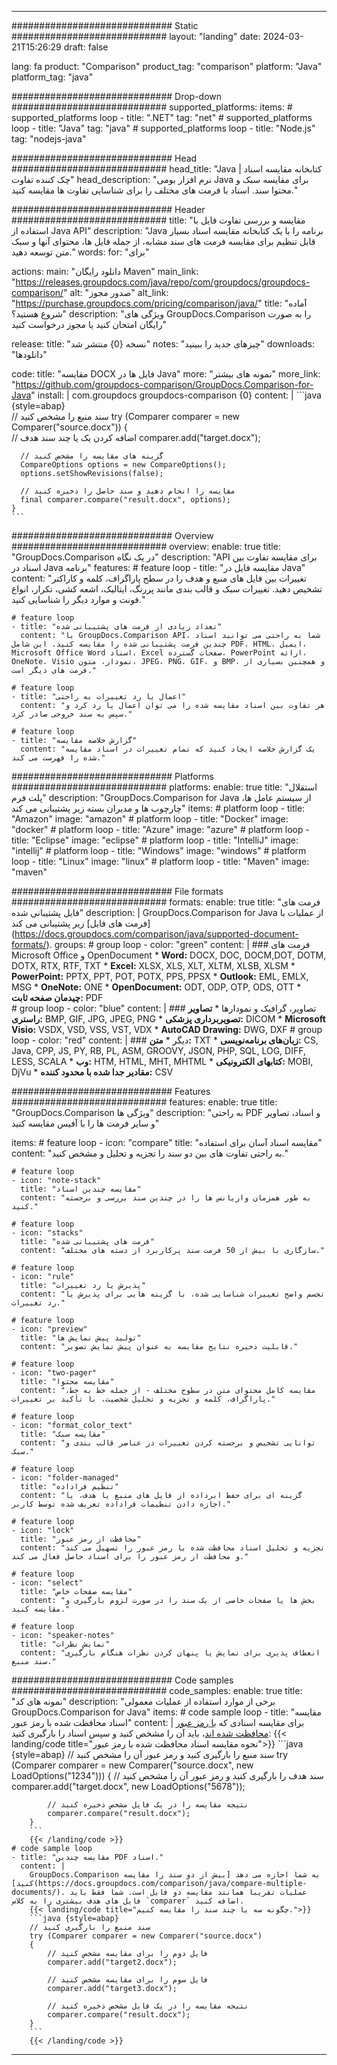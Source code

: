 
---
############################# Static ############################
layout: "landing"
date: 2024-03-21T15:26:29
draft: false

lang: fa
product: "Comparison"
product_tag: "comparison"
platform: "Java"
platform_tag: "java"

############################# Drop-down ############################
supported_platforms:
  items:
    # supported_platforms loop
    - title: ".NET"
      tag: "net"
    # supported_platforms loop
    - title: "Java"
      tag: "java"
    # supported_platforms loop
    - title: "Node.js"
      tag: "nodejs-java"

############################# Head ############################
head_title: "Java کتابخانه مقایسه اسناد | چک کننده تفاوت"
head_description: "نرم افزار بومی Java برای مقایسه سبک و محتوا سند. اسناد با فرمت های مختلف را برای شناسایی تفاوت ها مقایسه کنید."

############################# Header ############################
title: "مقایسه و بررسی تفاوت فایل با استفاده از Java API"
description: "Java برنامه را با یک کتابخانه مقایسه اسناد بسیار قابل تنظیم برای مقایسه فرمت های سند مشابه، از جمله فایل ها، محتوای آنها و سبک متن توسعه دهید."
words:
  for: "برای"

actions:
  main: "دانلود رایگان Maven"
  main_link: "https://releases.groupdocs.com/java/repo/com/groupdocs/groupdocs-comparison/"
  alt: "صدور مجوز"
  alt_link: "https://purchase.groupdocs.com/pricing/comparison/java/"
  title: "آماده شروع هستید؟"
  description: "ویژگی های GroupDocs.Comparison را به صورت رایگان امتحان کنید یا مجوز درخواست کنید"

release:
  title: "نسخه {0} منتشر شد"
  notes: "چیزهای جدید را ببینید"
  downloads: "دانلودها"

code:
  title: "مقایسه DOCX فایل ها در Java"
  more: "نمونه های بیشتر"
  more_link: "https://github.com/groupdocs-comparison/GroupDocs.Comparison-for-Java"
  install: |
    <dependency>
      <groupId>com.groupdocs</groupId>
      <artifactId>groupdocs-comparison</artifactId>
      <version>{0}</version>
    </dependency>
  content: |
    ```java {style=abap}  
    // سند منبع را مشخص کنید
    try (Comparer comparer = new Comparer("source.docx"))
    {    
      // اضافه کردن یک یا چند سند هدف
      comparer.add("target.docx");

      // گزینه های مقایسه را مشخص کنید
      CompareOptions options = new CompareOptions();
      options.setShowRevisions(false);

      // مقایسه را انجام دهید و سند حاصل را ذخیره کنید
      final comparer.compare("result.docx", options);
    }    
    ```

############################# Overview ############################
overview:
  enable: true
  title: "GroupDocs.Comparison در یک نگاه"
  description: "API برای مقایسه تفاوت بین اسناد در Java برنامه"
  features:
    # feature loop
    - title: "مقایسه فایل در Java"
      content: "تغییرات بین فایل های منبع و هدف را در سطح پاراگراف، کلمه و کاراکتر تشخیص دهید. تغییرات سبک و قالب بندی مانند پررنگ، ایتالیک، اشعه کشی، تکرار، انواع فونت و موارد دیگر را شناسایی کنید."

    # feature loop
    - title: "تعداد زیادی از فرمت های پشتیبانی شده"
      content: "با GroupDocs.Comparison API، شما به راحتی می توانید اسناد چندین فرمت پشتیبانی شده را مقایسه کنید. این شامل PDF، HTML، ایمیل، Microsoft Office Word اسناد، Excel صفحات گسترده، PowerPoint ارائه، OneNote، Visio نمودار، متون، JPEG، PNG، GIF، و BMP، و همچنین بسیاری از فرمت های دیگر است."

    # feature loop
    - title: "اعمال یا رد تغییرات به راحتی"
      content: "هر تفاوت بین اسناد مقایسه شده را می توان اعمال یا رد کرد و سپس به سند خروجی صادر کرد."

    # feature loop
    - title: "گزارش خلاصه مقایسه"
      content: "یک گزارش خلاصه ایجاد کنید که تمام تغییرات در اسناد مقایسه شده را فهرست می کند."

############################# Platforms ############################
platforms:
  enable: true
  title: "استقلال پلت فرم"
  description: "GroupDocs.Comparison for Java از سیستم عامل ها، چارچوب ها و مدیران بسته زیر پشتیبانی می کند"
  items:
    # platform loop
    - title: "Amazon"
      image: "amazon"
    # platform loop
    - title: "Docker"
      image: "docker"
    # platform loop
    - title: "Azure"
      image: "azure"
    # platform loop
    - title: "Eclipse"
      image: "eclipse"
    # platform loop
    - title: "IntelliJ"
      image: "intellij"
    # platform loop
    - title: "Windows"
      image: "windows"
    # platform loop
    - title: "Linux"
      image: "linux"
    # platform loop
    - title: "Maven"
      image: "maven"

############################# File formats ############################
formats:
  enable: true
  title: "فرمت های فایل پشتیبانی شده"
  description: |
    GroupDocs.Comparison for Java از عملیات با [فرمت های فایل] زیر پشتیبانی می کند (https://docs.groupdocs.com/comparison/java/supported-document-formats/).
  groups:
    # group loop
    - color: "green"
      content: |
        ### فرمت های Microsoft Office و OpenDocument
        * **Word:** DOCX, DOC, DOCM,DOT, DOTM, DOTX, RTX, RTF, TXT
        * **Excel:** XLSX, XLS, XLT, XLTM, XLSB, XLSM
        * **PowerPoint:** PPTX, PPT, POT, POTX, PPS, PPSX
        * **Outlook:** EML, EMLX, MSG
        * **OneNote:** ONE
        * **OpenDocument:** ODT, ODP, OTP, ODS, OTT
        * **چیدمان صفحه ثابت:** PDF        
    # group loop
    - color: "blue"
      content: |
        ### تصاویر، گرافیک و نمودارها
        * **تصاویر راستری:** BMP, GIF, JPG, JPEG, PNG
        * **تصویربرداری پزشکی:** DICOM
        * **Microsoft Visio:** VSDX, VSD, VSS, VST, VDX
        * **AutoCAD Drawing:** DWG, DXF
      # group loop
    - color: "red"
      content: |
        ### دیگر
        * **متن:** TXT
        * **زبان‌های برنامه‌نویسی:** CS, Java, CPP, JS, PY, RB, PL, ASM, GROOVY, JSON, PHP, SQL, LOG, DIFF, LESS, SCALA
        * **وب:** HTM, HTML, MHT, MHTML
        * **کتابهای الکترونیکی:** MOBI, DjVu
        * **مقادیر جدا شده با محدود کننده:** CSV

############################# Features ############################
features:
  enable: true
  title: "GroupDocs.Comparison ویژگی ها"
  description: "به راحتی PDF و اسناد، تصاویر و سایر فرمت ها را با آفیس مقایسه کنید"

  items:
    # feature loop
    - icon: "compare"
      title: "مقایسه اسناد آسان برای استفاده"
      content: "به راحتی تفاوت های بین دو سند را تجزیه و تحلیل و مشخص کنید."

    # feature loop
    - icon: "note-stack"
      title: "مقایسه چندین اسناد"
      content: "به طور همزمان واریانس ها را در چندین سند بررسی و برجسته کنید."

    # feature loop
    - icon: "stacks"
      title: "فرمت های پشتیبانی شده"
      content: "سازگاری با بیش از 50 فرمت سند پرکاربرد از دسته های مختلف."

    # feature loop
    - icon: "rule"
      title: "پذیرش یا رد تغییرات"
      content: "تجسم واضح تغییرات شناسایی شده، با گزینه هایی برای پذیرش یا رد تغییرات."

    # feature loop
    - icon: "preview"
      title: "تولید پیش نمایش ها"
      content: "قابلیت ذخیره نتایج مقایسه به عنوان پیش نمایش تصویر."

    # feature loop
    - icon: "two-pager"
      title: "مقایسه محتوا"
      content: "مقایسه کامل محتوای متن در سطوح مختلف - از جمله خط به خط، پاراگراف، کلمه و تجزیه و تحلیل شخصیت، با تأکید بر تغییرات."

    # feature loop
    - icon: "format_color_text"
      title: "مقایسه سبک"
      content: "توانایی تشخیص و برجسته کردن تغییرات در عناصر قالب بندی و سبک."

    # feature loop
    - icon: "folder-managed"
      title: "تنظیم فراداده"
      content: "گزینه ای برای حفظ ابرداده از فایل های منبع یا هدف، یا اجازه دادن تنظیمات فراداده تعریف شده توسط کاربر."

    # feature loop
    - icon: "lock"
      title: "محافظت از رمز عبور"
      content: "تجزیه و تحلیل اسناد محافظت شده با رمز عبور را تسهیل می کند و محافظت از رمز عبور را برای اسناد حاصل فعال می کند."

    # feature loop
    - icon: "select"
      title: "مقایسه صفحات خاص"
      content: "بخش ها یا صفحات خاصی از یک سند را در صورت لزوم بارگیری و مقایسه کنید."

    # feature loop
    - icon: "speaker-notes"
      title: "نمایش نظرات"
      content: "انعطاف پذیری برای نمایش یا پنهان کردن نظرات هنگام بارگیری سند منبع."

############################# Code samples ############################
code_samples:
  enable: true
  title: "نمونه های کد"
  description: "برخی از موارد استفاده از عملیات معمولی GroupDocs.Comparison for Java"
  items:
    # code sample loop
    - title: "مقایسه اسناد محافظت شده با رمز عبور"
      content: |
        برای مقایسه اسنادی که [با رمز عبور محافظت شده اند](https://docs.groupdocs.com/comparison/java/load-password-protected-documents/)، باید آن را مشخص کنید و سپس اسناد را بارگیری کنید:
        {{< landing/code title="نحوه مقایسه اسناد محافظت شده با رمز عبور">}}
        ```java {style=abap}
        // سند منبع را بارگیری کنید و رمز عبور آن را مشخص کنید
        try (Comparer comparer = new Comparer("source.docx", new LoadOptions("1234")))
        {
            // سند هدف را بارگیری کنید و رمز عبور آن را مشخص کنید
            comparer.add("target.docx", new LoadOptions("5678"));
        
            // نتیجه مقایسه را در یک فایل مشخص ذخیره کنید
            comparer.compare("result.docx");
        }
        ```
        {{< /landing/code >}}
    # code sample loop
    - title: "مقایسه چندین PDF اسناد."
      content: |
        GroupDocs.Comparison به شما اجازه می دهد [بیش از دو سند را مقایسه کنید](https://docs.groupdocs.com/comparison/java/compare-multiple-documents/). عملیات تقریبا همانند مقایسه دو فایل است. شما فقط باید فایل های هدف بیشتری را به کلاس `comparer` اضافه کنید.
        {{< landing/code title="چگونه سه یا چند سند را مقایسه کنیم.">}}
        ```java {style=abap}   
        // سند منبع را بارگیری کنید
        try (Comparer comparer = new Comparer("source.docx") 
        {
            // فایل دوم را برای مقایسه مشخص کنید
            comparer.add("target2.docx");

            // فایل سوم را برای مقایسه مشخص کنید
            comparer.add("target3.docx");

            // نتیجه مقایسه را در یک فایل مشخص ذخیره کنید
            comparer.compare("result.docx");
        }
        ```
        {{< /landing/code >}}

---

